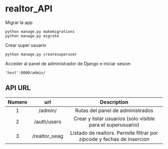 # realtor_API

Migrar la app
```
python manage.py makemigrations
python manage.py migrate
```

Crear super usuario
```
python manage.py createsuperuser
```

Acceder al panel de administrador de Django e iniciar sesion
```
'host':8000/admin/
```

## API URL

| Numero  | url  | Description  |
|:-:|:-:|:-:|
| 1  | /admin/  | Rutas del panel de administrados  |
| 2  | /auth/users  | Crear y listar usuarios (solo visible para el superusuario) |
| 3  | /realtor_seag  | Listado de realtors. Permite filtrar por zipcode y fechas de insercion  |
